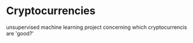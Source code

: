 # Cryptocurrencies
unsupervised machine learning project concerning which cryptocurrencis are 'good?'
